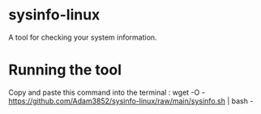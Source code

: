 # sysinfo-linux
A tool for checking your system information.
# Running the tool
Copy and paste this command into the terminal :
wget -O - https://github.com/Adam3852/sysinfo-linux/raw/main/sysinfo.sh | bash -
